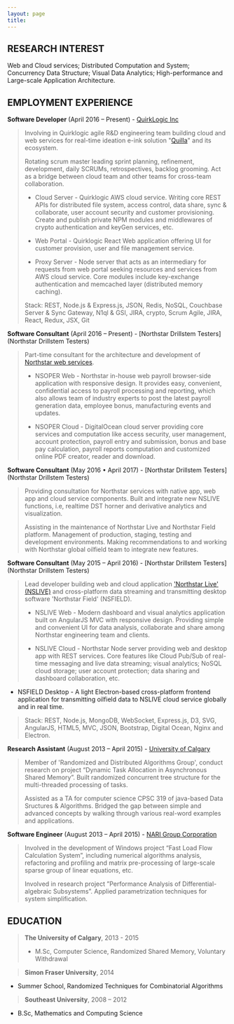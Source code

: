 ```yaml
---
layout: page
title:
---
```



<center>

</center>

RESEARCH INTEREST
------

Web and Cloud services; Distributed Computation and System; Concurrency Data Structure; Visual Data Analytics; High-performance and Large-scale Application Architecture.

EMPLOYMENT EXPERIENCE
------

**Software Developer** (April 2016 – Present) \- [QuirkLogic Inc](https://www.quirklogic.com/)

> Involving in Quirklogic agile R&D engineering team building cloud and web services for real-time ideation e-ink solution "[Quilla](https://www.youtube.com/watch?v=o4V4AA99jjU&t=3s)" and its ecosystem.
>
> Rotating scrum master leading sprint planning, refinement, development, daily SCRUMs, retrospectives, backlog grooming. Act as a bridge between cloud team and other teams for cross-team collaboration.
>
> - Cloud Server - Quirklogic AWS cloud service. Writing core REST APIs for distributed file system, access control, data share, sync & collaborate, user account security and customer provisioning. Create and publish private NPM modules and middlewares of crypto authentication and keyGen services, etc.
>
> - Web Portal - Quirklogic React Web application offering UI for customer provision, user and file management service.
>
> - Proxy Server - Node server that acts as an intermediary for requests from web portal seeking resources and services from AWS cloud service. Core modules include key-exchange authentication and memcached layer (distributed memory caching).
>
> Stack: REST, Node.js & Express.js, JSON, Redis, NoSQL, Couchbase Server & Sync Gateway, N1ql & GSI, JIRA, crypto, Scrum Agile, JIRA, React, Redux, JSX, Git


**Software Consultant** (April 2016 – Present) \- [Northstar Drillstem Testers](Northstar Drillstem Testers)

> Part-time consultant for the architecture and development of [Northstar web services](http://nsoper.northstardst.com/portal).
>
> - NSOPER Web - Northstar in-house web payroll browser-side application with responsive design. It provides easy, convenient, confidential access to payroll processing and reporting, which also allows team of industry experts to post the latest payroll generation data, employee bonus, manufacturing events and updates.
>
> - NSOPER Cloud - DigitalOcean cloud server providing core services and computation like access security, user management, account protection, payroll entry and submission, bonus and base pay calculation, payroll reports computation and customized online PDF creator, reader and download.

**Software Consultant** (May 2016 • April 2017) \- [Northstar Drillstem Testers](Northstar Drillstem Testers)

> Providing consultation for Northstar services with native app, web app and cloud service components. Built and integrate new NSLIVE functions, i.e, realtime DST horner and derivative analytics and visualization.
>
> Assisting in the maintenance of Northstar Live and Northstar Field platform. Management of production, staging, testing and development environments. Making recommendations to and working with Northstar global oilfield team to integrate new features.

**Software Consultant** (May 2015 – April 2016) \- [Northstar Drillstem Testers](Northstar Drillstem Testers)

> Lead developer building web and cloud application ['Northstar Live' (NSLIVE)](https://nslive.northstardst.com/) and cross-platform data streaming and transmitting desktop software 'Northstar Field' (NSFIELD).
>
> - NSLIVE Web - Modern dashboard and visual analytics application built on AngularJS MVC with responsive design. Providing simple and convenient UI for data analysis, collaborate and share among Northstar engineering team and clients.
>
> - NSLIVE Cloud - Northstar Node server providing web and desktop app with REST services. Core features like Cloud Pub/Sub of real-time messaging and live data streaming; visual analytics; NoSQL cloud storage; user account protection; data sharing and dashboard collaboration, etc.
>
- NSFIELD Desktop - A light Electron-based cross-platform frontend application for transmitting oilfield data to NSLIVE cloud service globally and in real time.
>
> Stack: REST, Node.js, MongoDB, WebSocket, Express.js, D3, SVG, AngularJS, HTML5, MVC, JSON, Bootstrap, Digital Ocean, Nginx and Electron.


**Research Assistant** (August 2013 – April 2015) \- [University of Calgary](https://www.ucalgary.ca/)

> Member of 'Randomized and Distributed Algorithms Group', conduct research on project “Dynamic Task Allocation in Asynchronous Shared Memory”. Built randomized concurrent tree structure for the multi-threaded processing of tasks.
>
> Assisted as a TA for computer science CPSC 319 of java-based Data Sructures & Algorithms. Bridged the gap between simple and advanced concepts by walking through various real-word examples and applications.

**Software Engineer** (August 2013 – April 2015) \- [NARI Group Corporation](http://www.cccme.org.cn/shop/cccme11727/introduction.aspx)

> Involved in the development of Windows project “Fast Load Flow Calculation System”, including numerical algorithms analysis, refactoring and profiling and matrix pre-processing of large-scale sparse group of linear equations, etc.
>
> Involved in research project ”Performance Analysis of Differential-algebraic Subsystems”. Applied parametrization techniques for system simplification.

EDUCATION
------

> **The University of Calgary**, 2013 - 2015
> * M.Sc, Computer Science, Randomized Shared Memory, Voluntary Withdrawal


> **Simon Fraser University**, 2014
 * Summer School, Randomized Techniques for Combinatorial Algorithms


> **Southeast University**, 2008 – 2012
 * B.Sc, Mathematics and Computing Science
